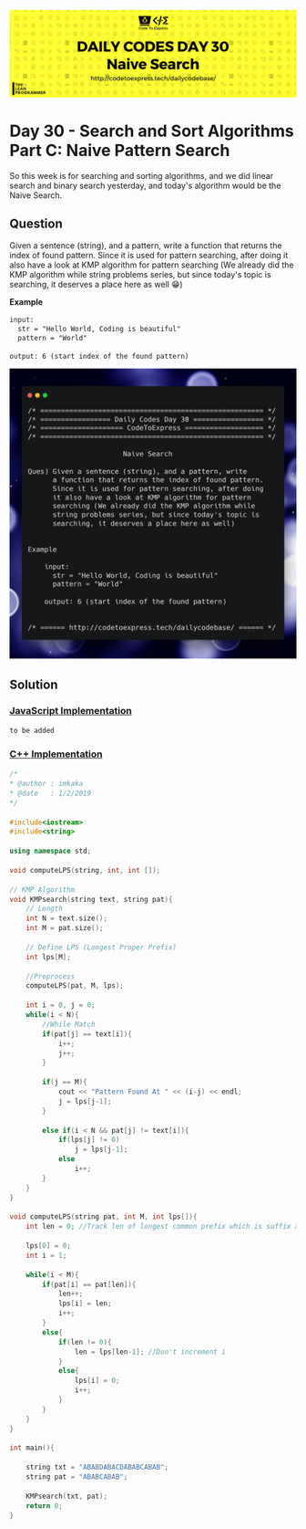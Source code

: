 ![cover](./cover.png)

# Day 30 - Search and Sort Algorithms Part C: Naive Pattern Search

So this week is for searching and sorting algorithms, and we did linear search and binary search yesterday, and today's algorithm would be the Naive Search.

## Question

Given a sentence (string), and a pattern, write a function that returns the index of found pattern. Since it is used for pattern searching, after doing it also have a look at KMP algorithm for pattern searching (We already did the KMP algorithm while string problems series, but since today's topic is searching, it deserves a place here as well 😁)

**Example**

```
input:
  str = "Hello World, Coding is beautiful"
  pattern = "World"

output: 6 (start index of the found pattern)
```

![ques](./ques.png)

## Solution

### [JavaScript Implementation](./JavaScript/naive.js)

```js
to be added
```

### [C++ Implementation](./C++/naiveSearch.cpp)

```cpp
/*
* @author : imkaka
* @date   : 1/2/2019
*/

#include<iostream>
#include<string>

using namespace std;

void computeLPS(string, int, int []);

// KMP Algorithm
void KMPsearch(string text, string pat){
    // Length
    int N = text.size();
    int M = pat.size();

    // Define LPS (Longest Proper Prefix)
    int lps[M];

    //Preprocess
    computeLPS(pat, M, lps);

    int i = 0, j = 0;
    while(i < N){
        //While Match
        if(pat[j] == text[i]){
            i++;
            j++;
        }

        if(j == M){
            cout << "Pattern Found At " << (i-j) << endl;
            j = lps[j-1];
        }

        else if(i < N && pat[j] != text[i]){
            if(lps[j] != 0)
                j = lps[j-1];
            else
                i++;
        }
    }
}

void computeLPS(string pat, int M, int lps[]){
    int len = 0; //Track len of longest common prefix which is suffix also.

    lps[0] = 0;
    int i = 1;

    while(i < M){
        if(pat[i] == pat[len]){
            len++;
            lps[i] = len;
            i++;
        }
        else{
            if(len != 0){
                len = lps[len-1]; //Don't increment i
            }
            else{
                lps[i] = 0;
                i++;
            }
        }
    }
}

int main(){

    string txt = "ABABDABACDABABCABAB";
    string pat = "ABABCABAB";

    KMPsearch(txt, pat);
    return 0;
}
```

